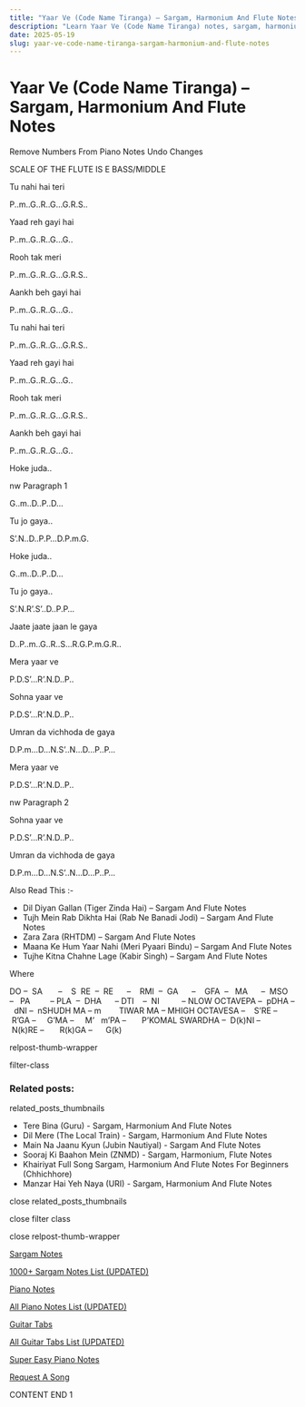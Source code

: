 ```yaml
---
title: "Yaar Ve (Code Name Tiranga) – Sargam, Harmonium And Flute Notes"
description: "Learn Yaar Ve (Code Name Tiranga) notes, sargam, harmonium notations and flute notes. Easy step-by-step tutorial for beginners."
date: 2025-05-19
slug: yaar-ve-code-name-tiranga-sargam-harmonium-and-flute-notes
---
```


# Yaar Ve (Code Name Tiranga) – Sargam, Harmonium And Flute Notes

Remove Numbers From Piano Notes
Undo Changes

SCALE OF THE FLUTE IS E BASS/MIDDLE

Tu nahi hai teri

P..m..G..R..G…G.R.S..

Yaad reh gayi hai

P..m..G..R..G…G..

Rooh tak meri

P..m..G..R..G…G.R.S..

Aankh beh gayi hai

P..m..G..R..G…G..

Tu nahi hai teri

P..m..G..R..G…G.R.S..

Yaad reh gayi hai

P..m..G..R..G…G..

Rooh tak meri

P..m..G..R..G…G.R.S..

Aankh beh gayi hai

P..m..G..R..G…G..

Hoke juda..

nw Paragraph 1

G..m..D..P..D…

Tu jo gaya..

S’.N..D..P.P…D.P.m.G.

Hoke juda..

G..m..D..P..D…

Tu jo gaya..

S’.N.R’.S’..D..P.P…

Jaate jaate jaan le gaya

D..P..m..G..R..S…R.G.P.m.G.R..

Mera yaar ve

P.D.S’…R’.N.D..P..

Sohna yaar ve

P.D.S’…R’.N.D..P..

Umran da vichhoda de gaya

D.P.m…D…N.S’..N…D…P..P…

Mera yaar ve

P.D.S’…R’.N.D..P..

nw Paragraph 2

Sohna yaar ve

P.D.S’…R’.N.D..P..

Umran da vichhoda de gaya

D.P.m…D…N.S’..N…D…P..P…

Also Read This :-

* Dil Diyan Gallan (Tiger Zinda Hai) – Sargam And Flute Notes
* Tujh Mein Rab Dikhta Hai (Rab Ne Banadi Jodi) – Sargam And Flute Notes
* Zara Zara (RHTDM) – Sargam And Flute Notes
* Maana Ke Hum Yaar Nahi (Meri Pyaari Bindu) – Sargam And Flute Notes
* Tujhe Kitna Chahne Lage (Kabir Singh) – Sargam And Flute Notes

Where

DO –  SA       –    S  RE  –  RE      –    RMI  –  GA      –    GFA  –   MA      –  MSO  –   PA         – PLA  –  DHA      – DTI    –  NI          – NLOW OCTAVEPA –  pDHA –  dNI –  nSHUDH MA – m        TIWAR MA – MHIGH OCTAVESA –    S’RE –     R’GA –     G’MA –     M’   m’PA –       P’KOMAL SWARDHA –  D(k)NI –       N(k)RE –       R(k)GA –      G(k)

relpost-thumb-wrapper

filter-class

### Related posts:

related_posts_thumbnails

* Tere Bina (Guru) - Sargam, Harmonium And Flute Notes
* Dil Mere (The Local Train) - Sargam, Harmonium And Flute Notes
* Main Na Jaanu Kyun (Jubin Nautiyal) - Sargam And Flute Notes
* Sooraj Ki Baahon Mein (ZNMD) - Sargam, Harmonium, Flute Notes
* Khairiyat Full Song Sargam, Harmonium And Flute Notes For Beginners (Chhichhore)
* Manzar Hai Yeh Naya (URI) - Sargam, Harmonium And Flute Notes

close related_posts_thumbnails

close filter class

close relpost-thumb-wrapper

[Sargam Notes](/sargam-notes.html)

[1000+ Sargam Notes List (UPDATED)](/all-songs-list-sargam-notes.html)

[Piano Notes](/piano-notes.html)

[All Piano Notes List (UPDATED)](/all-songs-list-piano-notes.html)

[Guitar Tabs](/guitar-tabs.html)

[All Guitar Tabs List (UPDATED)](/all-songs-list-guitar-tabs.html)

[Super Easy Piano Notes](https://studywall.in/)

[Request A Song](/request-a-song.html)

CONTENT END 1

